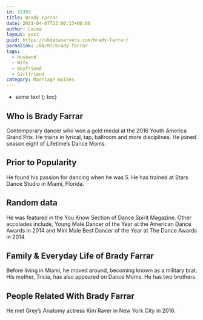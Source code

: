 ```yaml
---
id: 19382
title: Brady Farrar
date: 2021-04-07T23:00:13+00:00
author: Laima
layout: post
guid: https://ukdataservers.com/brady-farrar/
permalink: /04/07/brady-farrar
tags:
  - Husband
  - Wife
  - Boyfriend
  - Girlfriend
category: Marriage Guides
---
```


* some text
{: toc}


## Who is Brady Farrar
                  
                  
                  
Contemporary dancer who won a gold medal at the 2016 Youth America Grand Prix. He trains in lyrical, tap, ballroom and more disciplines. He joined season eight of Lifetime&#8217;s Dance Moms.
                  
              
            
              
            
                
                
                
## Prior to Popularity
                  
                  
                  
He found his passion for dancing when he was 5. He has trained at Stars Dance Studio in Miami, Florida.
                  
              
            
              
            
                
                
                
## Random data
                  
                  
                  
He was featured in the You Know Section of Dance Spirit Magazine. Other accolades include, Young Male Dancer of the Year at the American Dance Awards in 2014 and Mini Male Best Dancer of the Year at The Dance Awards in 2014.
                  
              
            
              
            
                
                
                
## Family & Everyday Life of Brady Farrar
                  
                  
                  
Before living in Miami, he moved around, becoming known as a military brat. His mother, Tricia, has also appeared on Dance Moms. He has two brothers.
                  
              
            
              
            
                
                
                
## People Related With Brady Farrar
                  
                  
                  
He met Grey&#8217;s Anatomy actress Kim Raver in New York City in 2016.
                  
              
            
              
            
                
              
            
              
              
            
            
              
            
          
          
          